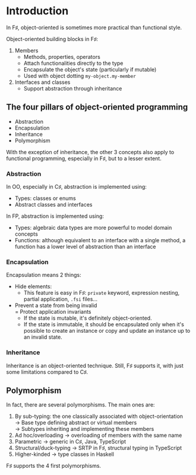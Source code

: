 # Introduction

In F♯, object-oriented is sometimes more practical than functional style.

Object-oriented building blocks in F♯:

1. Members
   * Methods, properties, operators
   * Attach functionalities directly to the type
   * Encapsulate the object's state (particularly if mutable)
   * Used with object dotting `my-object.my-member`
2. Interfaces and classes
   * Support abstraction through inheritance

## The four pillars of object-oriented programming

* Abstraction
* Encapsulation
* Inheritance
* Polymorphism

With the exception of inheritance, the other 3 concepts also apply to functional programming, especially in F♯, but to a lesser extent.

### Abstraction

In OO, especially in C♯, abstraction is implemented using:

* Types: classes or enums
* Abstract classes and interfaces

In FP, abstraction is implemented using:

* Types: algebraic data types are more powerful to model domain concepts
* Functions: although equivalent to an interface with a single method, a function has a lower level of abstraction than an interface

### Encapsulation

Encapsulation means 2 things:

* Hide elements:
  * This feature is easy in F♯: `private` keyword, expression nesting, partial application, `.fsi` files...
* Prevent a state from being invalid \
  \= Protect application invariants
  * If the state is mutable, it's definitely object-oriented.
  * If the state is immutable, it should be encapsulated only when it's possible to create an instance or copy and update an instance up to an invalid state.

### Inheritance

Inheritance is an object-oriented technique. Still, F♯ supports it, with just some limitations compared to C♯.

## Polymorphism

In fact, there are several polymorphisms. The main ones are:

1. By sub-typing: the one classically associated with object-orientation\
   → Base type defining abstract or virtual members\
   → Subtypes inheriting and implementing these members
2. Ad hoc/overloading → overloading of members with the same name
3. Parametric → generic in C♯, Java, TypeScript
4. Structural/duck-typing → SRTP in F♯, structural typing in TypeScript
5. Higher-kinded → type classes in Haskell

F♯ supports the 4 first polymorphisms.
